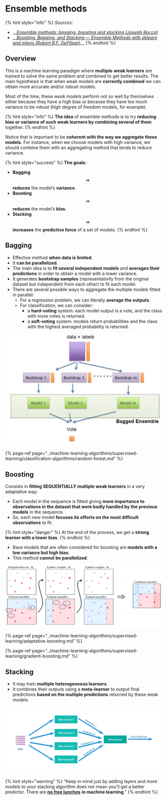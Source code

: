 # Ensemble methods

{% hint style="info" %}
_Sources:_

* \_\_[_Ensemble methods: bagging, boosting and stacking \(Joseph Rocca\)_](https://towardsdatascience.com/ensemble-methods-bagging-boosting-and-stacking-c9214a10a205)
* \_\_[_Boosting, Bagging, and Stacking — Ensemble Methods with sklearn and mlens \(Robert R.F. DeFilippi\)_](https://medium.com/@rrfd/boosting-bagging-and-stacking-ensemble-methods-with-sklearn-and-mlens-a455c0c982de)\_\_
{% endhint %}

## Overview

This is a machine learning paradigm where **multiple** _**weak learners**_ are trained to solve the same problem and combined to get better results. The main hypothesis is that when weak models are **correctly combined** we can obtain more accurate and/or robust models.

Most of the time, these _weak models_ perform not so well by themselves either because they have a high bias or because they have too much variance to be robust \(high degree of freedom models, for example\). 

{% hint style="info" %}
**The idea** of ensemble methods is to try **reducing bias or variance of such weak learners by combining several of them** together.
{% endhint %}

Notice that is important to be **coherent with the way we aggregate these models**. For instance, when we choose models with high variance, we should combine them with an aggregating method that tends to reduce variance.

{% hint style="success" %}
**The goals:**

* **Bagging** $$\Rightarrow$$ **reduces** the model’s **variance**.
* **Boosting** $$\Rightarrow$$**reduces** the model’s **bias**.
* **Stacking** $$\Rightarrow$$ **increases** the **predictive force** of a set of models.
{% endhint %}

## Bagging

* Effective method **when data is limited**.
* It **can be parallelized**.
* The main idea is to **fit several independent models** and **averages their predictions** in order to obtain a model with a lower variance.
* It generates **bootstrap samples** \(representativity from the original dataset but independent from each other\) to fit each model.
* There are several possible ways to aggregate the multiple models fitted in parallel:
  * For a regression problem, we can literally **average the outputs**.
  * For classification, we can consider:
    *  a **hard-voting** system: each model output is a vote, and the class with more votes is returned.
    * a **soft-voting** system: models return probabilities and the class with the highest averaged probability is returned.

![](../../.gitbook/assets/image%20%2856%29.png)

{% page-ref page="../machine-learning-algorithms/supervised-learning/classification-algorithms/random-forest.md" %}

## Boosting

Consists in **fitting SEQUENTIALLY multiple weak learners** in a very adaptative way:

* Each model in the sequence is fitted giving **more importance to observations in the dataset that were badly handled by the previous models** in the sequence.
*  So, each new model **focuses its efforts on the most difficult observations** to fit.

{% hint style="danger" %}
At the end of the process, we get a **strong learner with a lower bias**.
{% endhint %}

* Base models that are often considered for boosting are **models with a low variance but high bias**.
* This method **cannot be parallelized**.

![](../../.gitbook/assets/image%20%2833%29.png)

{% page-ref page="../machine-learning-algorithms/supervised-learning/adaptative-boosting.md" %}

{% page-ref page="../machine-learning-algorithms/supervised-learning/gradient-boosting.md" %}

## Stacking

* It may train **multiple heterogeneous learners**.
* It combines their outputs using a **meta-learner** to output final predictions **based on the multiple predictions** returned by these weak models.

![](../../.gitbook/assets/image%20%2898%29.png)

{% hint style="warning" %}
"Keep in mind just by adding layers and more models to your stacking algorithm does not mean you’ll get a better predictor. There are [**no free lunches**](https://www.wikiwand.com/en/No_free_lunch_theorem) **in machine learning**."
{% endhint %}

